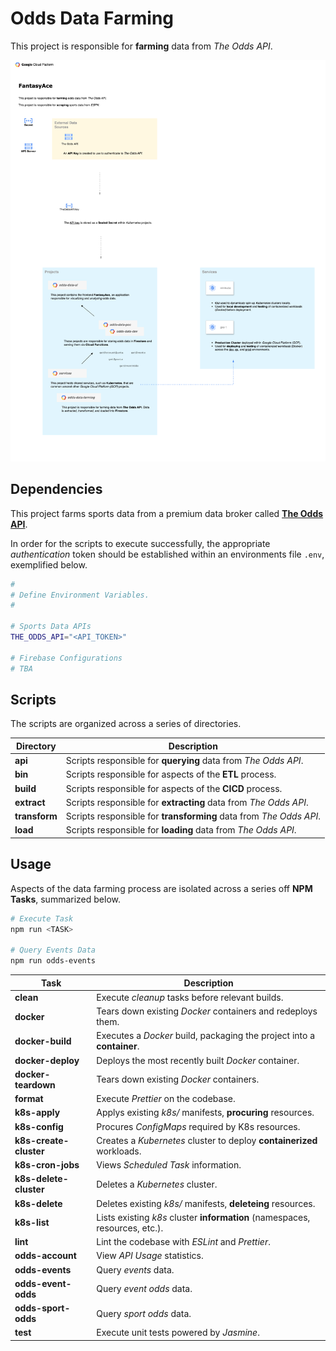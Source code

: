 # Odds Data Farming

This project is responsible for **farming** data from _The Odds API_.

![Odds Data Scraping Diagram](./diagrams/odds.png "Odds Data Scraping Diagram")

## Dependencies

This project farms sports data from a premium data broker called **[The Odds API](https://the-odds-api.com/)**.

In order for the scripts to execute successfully, the appropriate _authentication_ token should be established within an environments file `.env`, exemplified below.

```sh
#
# Define Environment Variables.
#

# Sports Data APIs
THE_ODDS_API="<API_TOKEN>"

# Firebase Configurations
# TBA
```

## Scripts

The scripts are organized across a series of directories.

| Directory     | Description                                                        |
| ------------- | ------------------------------------------------------------------ |
| **api**       | Scripts responsible for **querying** data from _The Odds API_.     |
| **bin**       | Scripts responsible for aspects of the **ETL** process.            |
| **build**     | Scripts responsible for aspects of the **CICD** process.           |
| **extract**   | Scripts responsible for **extracting** data from _The Odds API_.   |
| **transform** | Scripts responsible for **transforming** data from _The Odds API_. |
| **load**      | Scripts responsible for **loading** data from _The Odds API_.      |

## Usage

Aspects of the data farming process are isolated across a series off **NPM Tasks**, summarized below.

```sh
# Execute Task
npm run <TASK>

# Query Events Data
npm run odds-events
```

| Task                   | Description                                                                 |
| ---------------------- | --------------------------------------------------------------------------- |
| **clean**              | Execute _cleanup_ tasks before relevant builds.                             |
| **docker**             | Tears down existing _Docker_ containers and redeploys them.                 |
| **docker-build**       | Executes a _Docker_ build, packaging the project into a **container**.      |
| **docker-deploy**      | Deploys the most recently built _Docker_ container.                         |
| **docker-teardown**    | Tears down existing _Docker_ containers.                                    |
| **format**             | Execute _Prettier_ on the codebase.                                         |
| **k8s-apply**          | Applys existing _k8s/_ manifests, **procuring** resources.                  |
| **k8s-config**         | Procures _ConfigMaps_ required by K8s resources.                            |
| **k8s-create-cluster** | Creates a _Kubernetes_ cluster to deploy **containerized** workloads.       |
| **k8s-cron-jobs**      | Views _Scheduled Task_ information.                                         |
| **k8s-delete-cluster** | Deletes a _Kubernetes_ cluster.                                             |
| **k8s-delete**         | Deletes existing _k8s/_ manifests, **deleteing** resources.                 |
| **k8s-list**           | Lists existing _k8s_ cluster **information** (namespaces, resources, etc.). |
| **lint**               | Lint the codebase with _ESLint_ and _Prettier_.                             |
| **odds-account**       | View _API Usage_ statistics.                                                |
| **odds-events**        | Query _events_ data.                                                        |
| **odds-event-odds**    | Query _event odds_ data.                                                    |
| **odds-sport-odds**    | Query _sport odds_ data.                                                    |
| **test**               | Execute unit tests powered by _Jasmine_.                                    |
